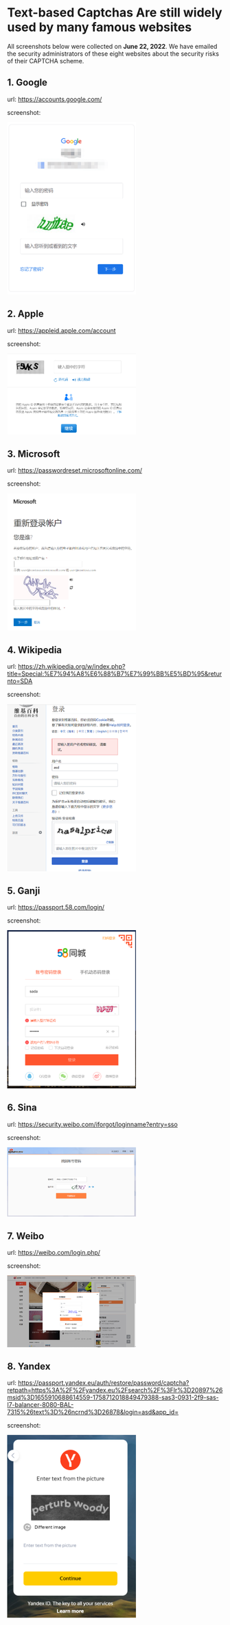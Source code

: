 # Text-based Captchas Are still widely used by many famous websites

All screenshots below were collected on **June 22, 2022**. We have emailed the security administrators of these eight websites about the security risks of their CAPTCHA scheme.

## 1. Google
url: https://accounts.google.com/

screenshot: 

<img src="https://github.com/Anonymous-GeeSolver/GeeSolver/blob/main/test-based-captcha/google.png" width="300px">

## 2. Apple
url: https://appleid.apple.com/account

screenshot: 

<img src="https://github.com/Anonymous-GeeSolver/GeeSolver/blob/main/test-based-captcha/apple.png" width="300px">

## 3. Microsoft
url: https://passwordreset.microsoftonline.com/

screenshot: 

<img src="https://github.com/Anonymous-GeeSolver/GeeSolver/blob/main/test-based-captcha/microsoft.png" width="300px">

## 4. Wikipedia
url: https://zh.wikipedia.org/w/index.php?title=Special:%E7%94%A8%E6%88%B7%E7%99%BB%E5%BD%95&returnto=SDA

screenshot: 

<img src="https://github.com/Anonymous-GeeSolver/GeeSolver/blob/main/test-based-captcha/wikipedia.png" width="300px">

## 5. Ganji
url: https://passport.58.com/login/

screenshot: 

<img src="https://github.com/Anonymous-GeeSolver/GeeSolver/blob/main/test-based-captcha/58.png" width="300px">

## 6. Sina
url: https://security.weibo.com/iforgot/loginname?entry=sso

screenshot: 

<img src="https://github.com/Anonymous-GeeSolver/GeeSolver/blob/main/test-based-captcha/sina.png" width="300px">

## 7. Weibo
url: https://weibo.com/login.php/

screenshot: 

<img src="https://github.com/Anonymous-GeeSolver/GeeSolver/blob/main/test-based-captcha/weibo.png" width="300px">

## 8. Yandex
url: https://passport.yandex.eu/auth/restore/password/captcha?retpath=https%3A%2F%2Fyandex.eu%2Fsearch%2F%3Flr%3D20897%26msid%3D1655910688614559-1758712018849479388-sas3-0931-2f9-sas-l7-balancer-8080-BAL-7315%26text%3D%26ncrnd%3D26878&login=asd&app_id=

screenshot: 

<img src="https://github.com/Anonymous-GeeSolver/GeeSolver/blob/main/test-based-captcha/yandex.png" width="300px">
